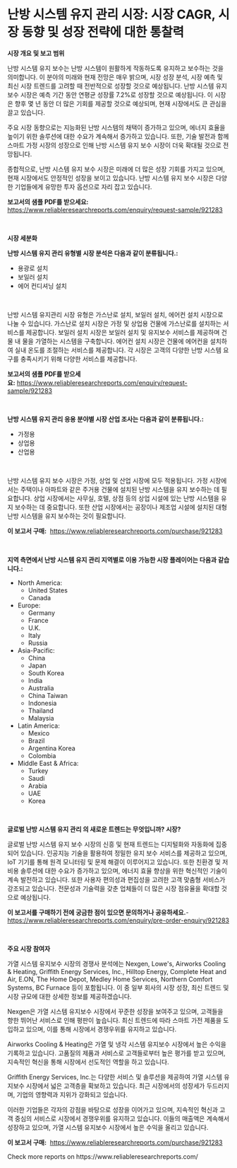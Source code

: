 <p><h1>난방 시스템 유지 관리 시장: 시장 CAGR, 시장 동향 및 성장 전략에 대한 통찰력</h1></p><p><strong>시장 개요 및 보고 범위</strong></p>
<p><p>난방 시스템 유지 보수는 난방 시스템이 원활하게 작동하도록 유지하고 보수하는 것을 의미합니다. 이 분야의 미래와 현재 전망은 매우 밝으며, 시장 성장 분석, 시장 예측 및 최신 시장 트렌드를 고려할 때 전반적으로 성장할 것으로 예상됩니다. 난방 시스템 유지 보수 시장은 예측 기간 동안 연평균 성장률 7.2%로 성장할 것으로 예상됩니다. 이 시장은 향후 몇 년 동안 더 많은 기회를 제공할 것으로 예상되며, 현재 시장에서도 큰 관심을 끌고 있습니다.</p><p>주요 시장 동향으로는 지능화된 난방 시스템의 채택이 증가하고 있으며, 에너지 효율을 높이기 위한 솔루션에 대한 수요가 계속해서 증가하고 있습니다. 또한, 기술 발전과 함께 스마트 가정 시장의 성장으로 인해 난방 시스템 유지 보수 시장이 더욱 확대될 것으로 전망됩니다.</p><p>종합적으로, 난방 시스템 유지 보수 시장은 미래에 더 많은 성장 기회를 가지고 있으며, 현재 시장에서도 안정적인 성장을 보이고 있습니다. 난방 시스템 유지 보수 시장은 다양한 기업들에게 유망한 투자 옵션으로 자리 잡고 있습니다.</p></p>
<p><strong>보고서의 샘플 PDF를 받으세요:</strong> <a href="https://www.reliableresearchreports.com/enquiry/request-sample/921283">https://www.reliableresearchreports.com/enquiry/request-sample/921283</a></p>
<p>&nbsp;</p>
<p><strong>시장 세분화</strong></p>
<p><strong>난방 시스템 유지 관리 유형별 시장 분석은 다음과 같이 분류됩니다.:</strong></p>
<p><ul><li>용광로 설치</li><li>보일러 설치</li><li>에어 컨디셔닝 설치</li></ul></p>
<p>&nbsp;</p>
<p><p>난방 시스템 유지관리 시장 유형은 가스난로 설치, 보일러 설치, 에어컨 설치 시장으로 나눌 수 있습니다. 가스난로 설치 시장은 가정 및 상업용 건물에 가스난로를 설치하는 서비스를 제공합니다. 보일러 설치 시장은 보일러 설치 및 유지보수 서비스를 제공하며 건물 내 물을 가열하는 시스템을 구축합니다. 에어컨 설치 시장은 건물에 에어컨을 설치하여 실내 온도를 조절하는 서비스를 제공합니다. 각 시장은 고객의 다양한 난방 시스템 요구를 충족시키기 위해 다양한 서비스를 제공합니다.</p></p>
<p><strong>보고서의 샘플 PDF를 받으세요:</strong>&nbsp;<a href="https://www.reliableresearchreports.com/enquiry/request-sample/921283">https://www.reliableresearchreports.com/enquiry/request-sample/921283</a></p>
<p>&nbsp;</p>
<p><strong> 난방 시스템 유지 관리 응용 분야별 시장 산업 조사는 다음과 같이 분류됩니다.:</strong></p>
<p><ul><li>가정용</li><li>상업용</li><li>산업용</li></ul></p>
<p>&nbsp;</p>
<p><p>난방 시스템 유지 보수 시장은 가정, 상업 및 산업 시장에 모두 적용됩니다. 가정 시장에서는 주택이나 아파트와 같은 주거용 건물에 설치된 난방 시스템을 유지 보수하는 데 필요합니다. 상업 시장에서는 사무실, 호텔, 상점 등의 상업 시설에 있는 난방 시스템을 유지 보수하는 데 중요합니다. 또한 산업 시장에서는 공장이나 제조업 시설에 설치된 대형 난방 시스템을 유지 보수하는 것이 필요합니다.</p></p>
<p><strong>이 보고서 구매:</strong>&nbsp; <a href="https://www.reliableresearchreports.com/purchase/921283">https://www.reliableresearchreports.com/purchase/921283</a></p>
<p>&nbsp;</p>
<p><strong>지역 측면에서 난방 시스템 유지 관리 지역별로 이용 가능한 시장 플레이어는 다음과 같습니다.:</strong></p>
<p><ul>
    <li>
        North America:
        <ul>
            <li>United States</li>
            <li>Canada</li>
        </ul>
    </li>
    <li>
        Europe:
        <ul>
            <li>Germany</li>
            <li>France</li>
            <li>U.K.</li>
            <li>Italy</li>
            <li>Russia</li>
        </ul>
    </li>
    <li>
        Asia-Pacific:
        <ul>
            <li>China</li>
            <li>Japan</li>
            <li>South Korea</li>
            <li>India</li>
            <li>Australia</li>
            <li>China Taiwan</li>
            <li>Indonesia</li>
            <li>Thailand</li>
            <li>Malaysia</li>
        </ul>
    </li>
    <li>
        Latin America:
        <ul>
            <li>Mexico</li>
            <li>Brazil</li>
            <li>Argentina Korea</li>
            <li>Colombia</li>
        </ul>
    </li>
    <li>
        Middle East & Africa:
        <ul>
            <li>Turkey</li>
            <li>Saudi</li>
            <li>Arabia</li>
            <li>UAE</li>
            <li>Korea</li>
        </ul>
    </li>
    </ul></p>
<p>&nbsp;</p>
<p><strong>글로벌 난방 시스템 유지 관리 의 새로운 트렌드는 무엇입니까? 시장?</strong></p>
<p><p>글로벌 난방 시스템 유지 보수 시장의 신흥 및 현재 트렌드는 디지털화와 자동화에 집중되어 있습니다. 인공지능 기술을 활용하여 정밀한 유지 보수 서비스를 제공하고 있으며, IoT 기기를 통해 원격 모니터링 및 문제 해결이 이루어지고 있습니다. 또한 친환경 및 저비용 솔루션에 대한 수요가 증가하고 있으며, 에너지 효율 향상을 위한 혁신적인 기술이 계속 발전하고 있습니다. 또한 사용자 편의성과 편집성을 고려한 고객 맞춤형 서비스가 강조되고 있습니다. 전문성과 기술력을 갖춘 업체들이 더 많은 시장 점유율을 확대할 것으로 예상됩니다.</p></p>
<p><strong>이 보고서를 구매하기 전에 궁금한 점이 있으면 문의하거나 공유하세요.</strong>- <a href="https://www.reliableresearchreports.com/enquiry/pre-order-enquiry/921283">https://www.reliableresearchreports.com/enquiry/pre-order-enquiry/921283</a></p>
<p>&nbsp;</p>
<p><strong>주요 시장 참여자</strong></p>
<p><p>가열 시스템 유지보수 시장의 경쟁사 분석에는 Nexgen, Lowe's, Airworks Cooling & Heating, Griffith Energy Services, Inc., Hilltop Energy, Complete Heat and Air, E.ON, The Home Depot, Medley Home Services, Northern Comfort Systems, BC Furnace 등이 포함됩니다. 이 중 일부 회사의 시장 성장, 최신 트렌드 및 시장 규모에 대한 상세한 정보를 제공하겠습니다.</p><p>Nexgen은 가열 시스템 유지보수 시장에서 꾸준한 성장을 보여주고 있으며, 고객들을 향한 뛰어난 서비스로 인해 평판이 높습니다. 최신 트렌드에 따라 스마트 가전 제품을 도입하고 있으며, 이를 통해 시장에서 경쟁우위를 유지하고 있습니다.</p><p>Airworks Cooling & Heating은 가열 및 냉각 시스템 유지보수 시장에서 높은 수익을 기록하고 있습니다. 고품질의 제품과 서비스로 고객들로부터 높은 평가를 받고 있으며, 지속적인 혁신을 통해 시장에서 선도적인 역할을 하고 있습니다.</p><p>Griffith Energy Services, Inc.는 다양한 서비스 및 솔루션을 제공하여 가열 시스템 유지보수 시장에서 넓은 고객층을 확보하고 있습니다. 최근 시장에서의 성장세가 두드러지며, 기업의 영향력과 지위가 강화되고 있습니다.</p><p>이러한 기업들은 각자의 강점을 바탕으로 성장을 이어가고 있으며, 지속적인 혁신과 고객 중심의 서비스로 시장에서 경쟁우위를 유지하고 있습니다. 이들의 매출액은 계속해서 성장하고 있으며, 가열 시스템 유지보수 시장에서 높은 수익을 올리고 있습니다.</p></p>
<p><strong>이 보고서 구매:</strong>&nbsp;&nbsp;<a href="https://www.reliableresearchreports.com/purchase/921283">https://www.reliableresearchreports.com/purchase/921283</a></p>
<p>Check more reports on https://www.reliableresearchreports.com/</p>
